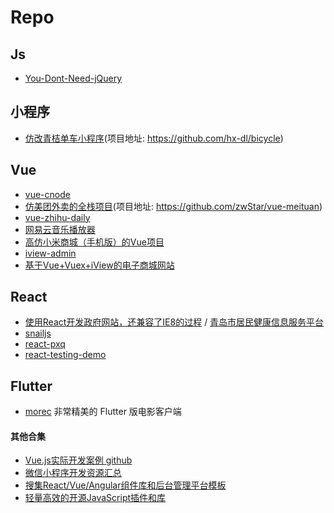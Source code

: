 
# Repo

## Js

- [You-Dont-Need-jQuery](https://github.com/nefe/You-Dont-Need-jQuery)

## 小程序

- [仿改青桔单车小程序](https://juejin.im/post/5b1a104a5188257d9f24c7f9)(项目地址: https://github.com/hx-dl/bicycle)

## Vue

- [vue-cnode](https://github.com/lzxb/vue-cnode)
- [仿美团外卖的全栈项目](https://juejin.im/post/5aca46e2f265da238c3af4ca)(项目地址: https://github.com/zwStar/vue-meituan)
- [vue-zhihu-daily](https://github.com/cccyb/vue-zhihu-daily)
- [网易云音乐播放器](https://github.com/IFmiss/vue-music)
- [高仿小米商城（手机版）的Vue项目](https://github.com/beautifulBoys/vue-XiaoMi-Shop)
- [iview-admin](https://github.com/iview/iview-admin)
- [基于Vue+Vuex+iView的电子商城网站](https://github.com/PowerDos/Mall-Vue)

## React

- [使用React开发政府网站，还兼容了IE8的过程](https://github.com/jun-lu/blog/issues/51) / [青岛市居民健康信息服务平台](http://guahao.jkqd.gov.cn/#/index)
- [snailjs](https://github.com/BrunoBernardino/snailjs)
- [react-pxq](https://github.com/bailicangdu/react-pxq)
- [react-testing-demo](https://github.com/ruanyf/react-testing-demo) 

## Flutter 

- [morec](https://github.com/Mayandev/morec) 非常精美的 Flutter 版电影客户端

#### 其他合集

- [Vue.js实际开发案例 github](https://segmentfault.com/a/1190000015151511) 
- [微信小程序开发资源汇总](https://github.com/justjavac/awesome-wechat-weapp)
- [搜集React/Vue/Angular组件库和后台管理平台模板](https://github.com/jaywcjlove/awesome-uikit)
- [轻量高效的开源JavaScript插件和库](https://github.com/jaywcjlove/handbook/blob/master/Javascript/%E8%BD%BB%E9%87%8F%E9%AB%98%E6%95%88%E7%9A%84%E5%BC%80%E6%BA%90JavaScript%E6%8F%92%E4%BB%B6%E5%92%8C%E5%BA%93.md)
